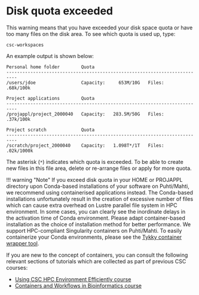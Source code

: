 # Disk quota exceeded

This warning means that you have exceeded your disk space quota or have too many files on the disk area. To see which quota is used up, type:

```
csc-workspaces
```

An example output is shown below:

```
Personal home folder        Quota
--------------------------------------------------------------------------
/users/jdoe                 Capacity:     653M/10G   Files:    .68k/100k

Project applications        Quota
--------------------------------------------------------------------------
/projappl/project_2000040   Capacity:   283.5M/50G   Files:    .37k/100k

Project scratch             Quota
--------------------------------------------------------------------------
/scratch/project_2000040    Capacity:   1.098T*/1T   Files:   .02k/1000k
```

The asterisk (`*`) indicates which quota is exceeded. To be able to create
new files in this file area, delete or re-arrange files or apply for more
quota.

!!! warning "Note"
     If you exceed disk quota in your HOME or PROJAPPL directory upon Conda-based
     installations of your software on Puhti/Mahti, we recommend using containerised 
     applications instead. The Conda-based installations unfortunately result in 
     the creation of excessive number of files which can cause extra overhead on 
     Lustre parallel file system in HPC environment. In some cases, you can clearly 
     see the inordinate delays in the activation time of Conda environment. Please
     adapt container-based installation as the choice of installation method for
     better performance. We support HPC-compliant Singularity containers on
     Puhti/Mahti. To easily containerize your Conda environments, please see the
     [Tykky container wrapper tool](../../computing/containers/tykky/).

If you are new to the concept of containers, you can consult the following relevant 
sections of tutorials which are collected as part of previous CSC courses:

 - [Using CSC HPC Environment Efficiently course](https://csc-training.github.io/csc-env-eff/)
 - [Containers and Workflows in Bioinformatics course](https://yetulaxman.github.io/containers-workflows/)
